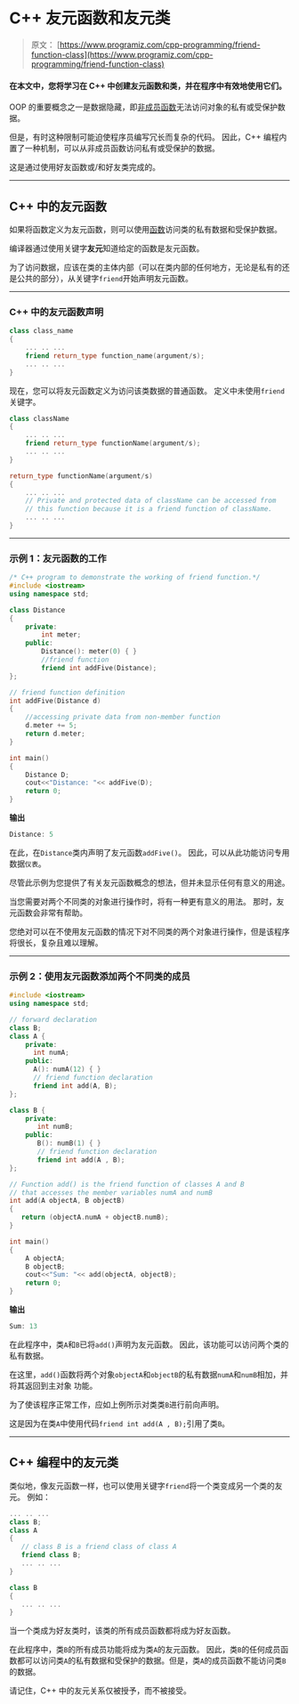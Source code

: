 # C++ 友元函数和友元类

> 原文： [https://www.programiz.com/cpp-programming/friend-function-class](https://www.programiz.com/cpp-programming/friend-function-class)

#### 在本文中，您将学习在 C++ 中创建友元函数和类，并在程序中有效地使用它们。

OOP 的重要概念之一是数据隐藏，即[非成员函数](/cpp-programming/object-class "Non-member function object in C++")无法访问对象的私有或受保护数据。

但是，有时这种限制可能迫使程序员编写冗长而复杂的代码。 因此，C++ 编程内置了一种机制，可以从非成员函数访问私有或受保护的数据。

这是通过使用好友函数或/和好友类完成的。

* * *

## C++ 中的友元函数

如果将函数定义为友元函数，则可以使用[函数](/cpp-programming/function "C++ functions")访问类的私有数据和受保护数据。

编译器通过使用关键字**友元**知道给定的函数是友元函数。

为了访问数据，应该在类的主体内部（可以在类内部的任何地方，无论是私有的还是公共的部分），从关键字`friend`开始声明友元函数。

* * *

### C++ 中的友元函数声明

```cpp
class class_name
{
    ... .. ...
    friend return_type function_name(argument/s);
    ... .. ...
}

```

现在，您可以将友元函数定义为访问该类数据的普通函数。 定义中未使用`friend`关键字。

```cpp
class className
{
    ... .. ...
    friend return_type functionName(argument/s);
    ... .. ...
}

return_type functionName(argument/s)
{
    ... .. ...
    // Private and protected data of className can be accessed from
    // this function because it is a friend function of className.
    ... .. ...
}

```

* * *

### 示例 1：友元函数的工作

```cpp
/* C++ program to demonstrate the working of friend function.*/
#include <iostream>
using namespace std;

class Distance
{
    private:
        int meter;
    public:
        Distance(): meter(0) { }
        //friend function
        friend int addFive(Distance);
};

// friend function definition
int addFive(Distance d)
{
    //accessing private data from non-member function
    d.meter += 5;
    return d.meter;
}

int main()
{
    Distance D;
    cout<<"Distance: "<< addFive(D);
    return 0;
} 
```

**输出**

```cpp
Distance: 5
```

在此，在`Distance`类内声明了友元函数`addFive()`。 因此，可以从此功能访问专用数据`仪表`。

尽管此示例为您提供了有关友元函数概念的想法，但并未显示任何有意义的用途。

当您需要对两个不同类的对象进行操作时，将有一种更有意义的用法。 那时，友元函数会非常有帮助。

您绝对可以在不使用友元函数的情况下对不同类的两个对象进行操作，但是该程序将很长，复杂且难以理解。

* * *

### 示例 2：使用友元函数添加两个不同类的成员

```cpp
#include <iostream>
using namespace std;

// forward declaration
class B;
class A {
    private:
      int numA;
    public:
      A(): numA(12) { }
      // friend function declaration
      friend int add(A, B);
};

class B {
    private:
       int numB;
    public:
       B(): numB(1) { }
       // friend function declaration
       friend int add(A , B);
};

// Function add() is the friend function of classes A and B
// that accesses the member variables numA and numB
int add(A objectA, B objectB)
{
   return (objectA.numA + objectB.numB);
}

int main()
{
    A objectA;
    B objectB;
    cout<<"Sum: "<< add(objectA, objectB);
    return 0;
} 
```

**输出**

```cpp
Sum: 13
```

在此程序中，类`A`和`B`已将`add()`声明为友元函数。 因此，该功能可以访问两个类的私有数据。

在这里，`add()`函数将两个对象`objectA`和`objectB`的私有数据`numA`和`numB`相加，并将其返回到主对象 功能。

为了使该程序正常工作，应如上例所示对类类`B`进行前向声明。

这是因为在类`A`中使用代码`friend int add(A , B);`引用了类`B`。

* * *

## C++ 编程中的友元类

类似地，像友元函数一样，也可以使用关键字`friend`将一个类变成另一个类的友元。 例如：

```cpp
... .. ...
class B;
class A
{
   // class B is a friend class of class A
   friend class B;
   ... .. ...
}

class B
{
   ... .. ...
}

```

当一个类成为好友类时，该类的所有成员函数都将成为好友函数。

在此程序中，类`B`的所有成员功能将成为类`A`的友元函数。 因此，类`B`的任何成员函数都可以访问类`A`的私有数据和受保护的数据。但是，类`A`的成员函数不能访问类`B`的数据。

请记住，C++ 中的友元关系仅被授予，而不被接受。